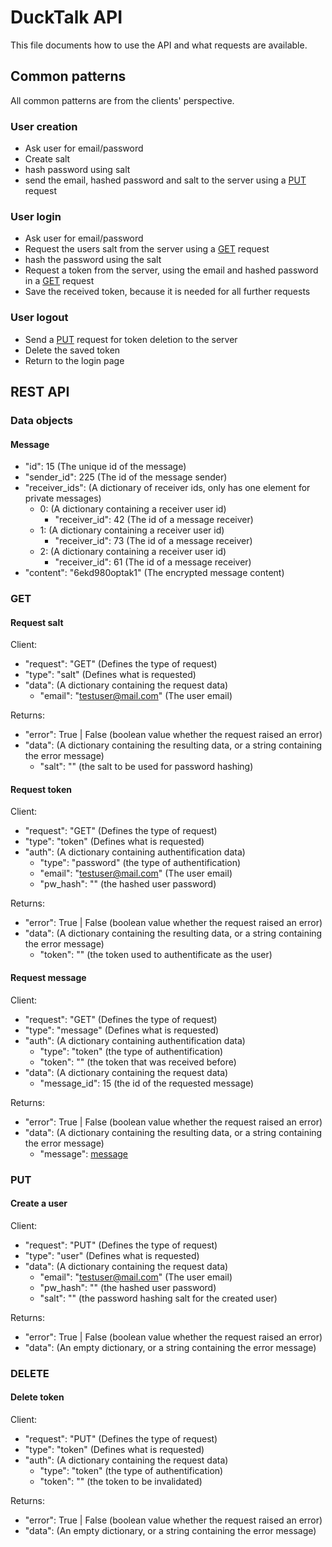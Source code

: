 # DuckTalk API

This file documents how to use the API and what requests are available. 

## Common patterns

All common patterns are from the clients' perspective.

### User creation

- Ask user for email/password
- Create salt
- hash password using salt
- send the email, hashed password and salt to the server using a [PUT](#create-a-user) request

### User login

- Ask user for email/password
- Request the users salt from the server using a [GET](#request-salt) request
- hash the password using the salt
- Request a token from the server, using the email and hashed password in a [GET](#request-token) request
- Save the received token, because it is needed for all further requests

### User logout

- Send a [PUT](#delete-token) request for token deletion to the server
- Delete the saved token
- Return to the login page

## REST API

### Data objects

#### Message

- "id": 15 (The unique id of the message)
- "sender_id": 225 (The id of the message sender)
- "receiver_ids": (A dictionary of receiver ids, only has one element for private messages)
    - 0: (A dictionary containing a receiver user id)
        - "receiver_id": 42 (The id of a message receiver)
    - 1: (A dictionary containing a receiver user id)
        - "receiver_id": 73 (The id of a message receiver)
    - 2: (A dictionary containing a receiver user id)
        - "receiver_id": 61 (The id of a message receiver)
- "content": "6ekd980optak1" (The encrypted message content)

### GET

#### Request salt

Client: 

- "request": "GET" (Defines the type of request)
- "type": "salt" (Defines what is requested)
- "data": (A dictionary containing the request data)
    - "email": "testuser@mail.com" (The user email)

Returns:

- "error": True | False (boolean value whether the request raised an error)
- "data": (A dictionary containing the resulting data, or a string containing the error message)
    - "salt": "" (the salt to be used for password hashing)

#### Request token

Client:

- "request": "GET" (Defines the type of request)
- "type": "token" (Defines what is requested)
- "auth": (A dictionary containing authentification data)
    - "type": "password" (the type of authentification)
    - "email": "testuser@mail.com" (The user email)
    - "pw_hash": "" (the hashed user password)

Returns:

- "error": True | False (boolean value whether the request raised an error)
- "data": (A dictionary containing the resulting data, or a string containing the error message)
    - "token": "" (the token used to authentificate as the user)

#### Request message

Client:

- "request": "GET" (Defines the type of request)
- "type": "message" (Defines what is requested)
- "auth": (A dictionary containing authentification data)
    - "type": "token" (the type of authentification)
    - "token": "" (the token that was received before)
- "data": (A dictionary containing the request data)
    - "message_id": 15 (the id of the requested message)

Returns:

- "error": True | False (boolean value whether the request raised an error)
- "data": (A dictionary containing the resulting data, or a string containing the error message)
    - "message": [message](#message)

### PUT

#### Create a user

Client:

- "request": "PUT" (Defines the type of request)
- "type": "user" (Defines what is requested)
- "data": (A dictionary containing the request data)
    - "email": "testuser@mail.com" (The user email)
    - "pw_hash": "" (the hashed user password)
    - "salt": "" (the password hashing salt for the created user)

Returns:

- "error": True | False (boolean value whether the request raised an error)
- "data": (An empty dictionary, or a string containing the error message)

### DELETE

#### Delete token

Client:

- "request": "PUT" (Defines the type of request)
- "type": "token" (Defines what is requested)
- "auth": (A dictionary containing the request data)
    - "type": "token" (the type of authentification)
    - "token": "" (the token to be invalidated)

Returns:

- "error": True | False (boolean value whether the request raised an error)
- "data": (An empty dictionary, or a string containing the error message)
